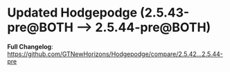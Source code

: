 # Updated Hodgepodge (2.5.43-pre@BOTH --> 2.5.44-pre@BOTH)
**Full Changelog**: https://github.com/GTNewHorizons/Hodgepodge/compare/2.5.42...2.5.44-pre

